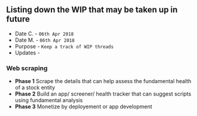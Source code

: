 
## Listing down the WIP that may be taken up in future

- Date C. - `06th Apr 2018`
- Date M. - `06th Apr 2018`
- Purpose - `Keep a track of WIP threads`
- Updates - 

### Web scraping

- **Phase 1** Scrape the details that can help assess the fundamental health of a stock entity
- **Phase 2** Build an app/ screener/ health tracker that can suggest scripts using fundamental analysis
- **Phase 3** Monetize by deployement or app development
